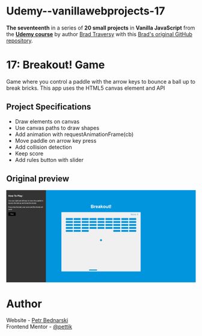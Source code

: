 # Udemy--vanillawebprojects-17

**The seventeenth** in a series of **20 small projects** in **Vanilla JavaScript** from the [**Udemy course**](https://www.udemy.com/course/web-projects-with-vanilla-javascript/) by author [Brad Traversy](https://www.traversymedia.com/) with this [Brad's original GitHub repository](https://github.com/bradtraversy/vanillawebprojects).

# 17: Breakout! Game

Game where you control a paddle with the arrow keys to bounce a ball up to break bricks. This app uses the HTML5 canvas element and API

## Project Specifications

- Draw elements on canvas
- Use canvas paths to draw shapes
- Add animation with requestAnimationFrame(cb)
- Move paddle on arrow key press
- Add collision detection
- Keep score
- Add rules button with slider

## Original preview

<div style="margin-bottom:30px;text-align:center;display:flex; flex-direction:column;justify-content:center;" >
    <img src="./img/17_preview.png" alt="Original preview">
</div>


<!-- ## My solution preview

 <div style="text-align:center;display:flex; flex-direction:column;justify-content:center;" >
    <img style="margin-bottom:10px" src="./img/my-solution-preview.png" alt="My solution preview">
</div>

## My solution features

- custom UI/UX design
- the rest is same as an original -->

# Author

Website - [Petr Bednarski](https://github.com/pettik) <br>
Frontend Mentor - [@pettik](https://www.frontendmentor.io/profile/pettik)
